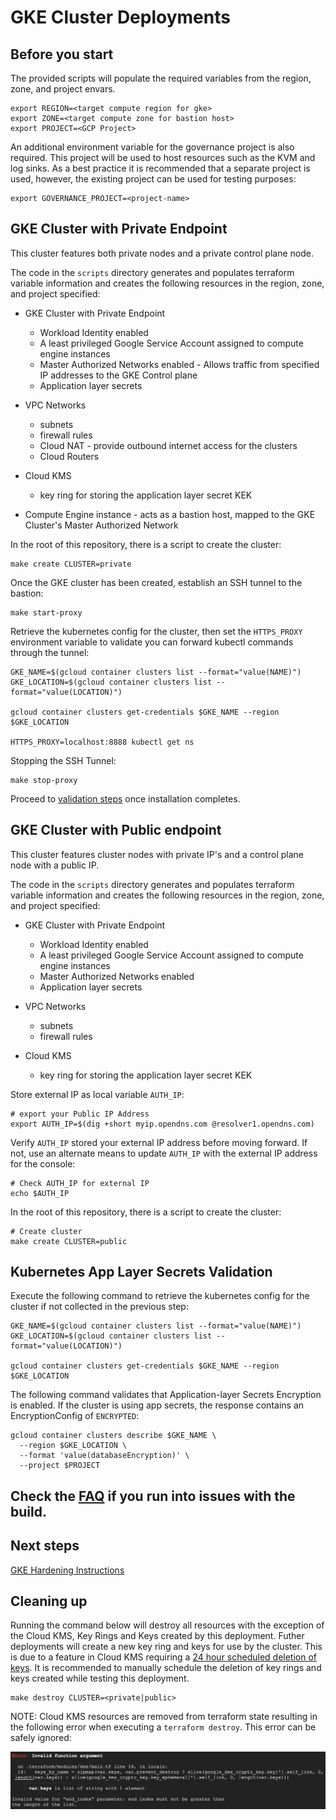 # GKE Cluster Deployments

## Before you start

The provided scripts will populate the required variables from the region, zone, and project envars.

```shell
export REGION=<target compute region for gke>
export ZONE=<target compute zone for bastion host>
export PROJECT=<GCP Project>
```

An additional environment variable for the governance project is also required. This project will be used to host resources such as the KVM and log sinks. As a best practice it is recommended that a separate project is used, however, the existing project can be used for testing purposes:

```shell
export GOVERNANCE_PROJECT=<project-name>
```

## GKE Cluster with Private Endpoint

This cluster features both private nodes and a private control plane node.

The code in the `scripts` directory generates and populates terraform variable information and creates the following resources in the region, zone, and project specified:

* GKE Cluster with Private Endpoint
  * Workload Identity enabled 
  * A least privileged Google Service Account assigned to compute engine instances
  * Master Authorized Networks enabled - Allows traffic from specified IP addresses to the GKE Control plane
  * Application layer secrets

* VPC Networks
  * subnets
  * firewall rules
  * Cloud NAT - provide outbound internet access for the clusters
  * Cloud Routers

* Cloud KMS
  * key ring for storing the application layer secret KEK

* Compute Engine instance - acts as a bastion host, mapped to the GKE Cluster's Master Authorized Network

In the root of this repository, there is a script to create the cluster:

```shell
make create CLUSTER=private
```

Once the GKE cluster has been created, establish an SSH tunnel to the bastion:

```shell
make start-proxy
```

Retrieve the kubernetes config for the cluster, then set the `HTTPS_PROXY` environment variable to validate you can forward kubectl commands through the tunnel:

```shell
GKE_NAME=$(gcloud container clusters list --format="value(NAME)")
GKE_LOCATION=$(gcloud container clusters list --format="value(LOCATION)")

gcloud container clusters get-credentials $GKE_NAME --region $GKE_LOCATION

HTTPS_PROXY=localhost:8888 kubectl get ns
```

Stopping the SSH Tunnel:

```shell
make stop-proxy
```

Proceed to [validation steps](#kubernetes-app-layer-secrets-validation) once installation completes. 

## GKE Cluster with Public endpoint

This cluster features cluster nodes with private IP's and a control plane node with a public IP.

The code in the `scripts` directory generates and populates terraform variable information and creates the following resources in the region, zone, and project specified:

* GKE Cluster with Private Endpoint
  * Workload Identity enabled 
  * A least privileged Google Service Account assigned to compute engine instances
  * Master Authorized Networks enabled 
  * Application layer secrets

* VPC Networks
  * subnets
  * firewall rules

* Cloud KMS
  * key ring for storing the application layer secret KEK

Store external IP as local variable ```AUTH_IP```:

```shell
# export your Public IP Address
export AUTH_IP=$(dig +short myip.opendns.com @resolver1.opendns.com)
```

Verify ```AUTH_IP``` stored your external IP address before moving forward. If not, use an alternate means to update ```AUTH_IP``` with the external IP address for the console: 

```shell
# Check AUTH_IP for external IP
echo $AUTH_IP
```
In the root of this repository, there is a script to create the cluster:

```shell
# Create cluster
make create CLUSTER=public
```

## Kubernetes App Layer Secrets Validation

Execute the following command to retrieve the kubernetes config for the cluster if not collected in the previous step:

```shell
GKE_NAME=$(gcloud container clusters list --format="value(NAME)")
GKE_LOCATION=$(gcloud container clusters list --format="value(LOCATION)")

gcloud container clusters get-credentials $GKE_NAME --region $GKE_LOCATION
```

The following command validates that Application-layer Secrets Encryption is enabled. If the cluster is using app secrets, the response contains an EncryptionConfig of `ENCRYPTED`:

```shell
gcloud container clusters describe $GKE_NAME \
  --region $GKE_LOCATION \
  --format 'value(databaseEncryption)' \
  --project $PROJECT

```
## Check the [FAQ](FAQ.md) if you run into issues with the build.

## Next steps

[GKE Hardening Instructions](SECURITY.md)

## Cleaning up

Running the command below will destroy all resources with the exception of the Cloud KMS, Key Rings and Keys created by this deployment. Futher deployments will create a new key ring and keys for use by the cluster. This is due to a feature in Cloud KMS requiring a [24 hour scheduled deletion of keys](https://cloud.google.com/kms/docs/faq#cannot_delete). It is recommended to manually schedule the deletion of key rings and keys created while testing this deployment. 

```shell
make destroy CLUSTER=<private|public>

```

NOTE: Cloud KMS resources are removed from terraform state resulting in the following error when executing a `terraform destroy`. This error can be safely ignored: 

<img src="../assets/invalid-function-on-destroy.png" alt="invalid-function-on-destroy" width="900"/>
